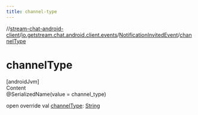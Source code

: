 ```yaml
---
title: channel-type
---
```

//[stream-chat-android-client](../../../index.md)/[io.getstream.chat.android.client.events](../index.md)/[NotificationInvitedEvent](index.md)/[channelType](channelType.md)



# channelType  
[androidJvm]  
Content  
@SerializedName(value = channel_type)  
  
open override val [channelType](channelType.md): [String](https://kotlinlang.org/api/latest/jvm/stdlib/kotlin/-string/index.html)  



